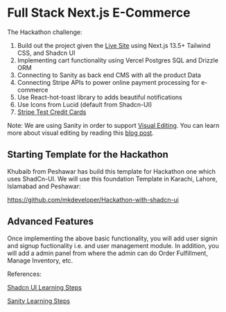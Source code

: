 # Full Stack Next.js E-Commerce

The Hackathon challenge:

1. Build out the project given the [Live Site](https://full-stack-ecommerce-clothing-web.vercel.app/) using Next.js 13.5+ Tailwind CSS, and Shadcn UI
2. Implementing cart functionality using Vercel Postgres SQL and Drizzle ORM
3. Connecting to Sanity as back end CMS with all the product Data
4. Connecting Stripe APIs to power online payment processing for e-commerce
5. Use React-hot-toast library to adds beautiful notifications
6. Use Icons from Lucid (default from Shadcn-UI)
7. [Stripe Test Credit Cards](https://stripe.com/docs/testing)

Note: We are using Sanity in order to support [Visual Editing](https://www.sanity.io/docs/vercel-visual-editing). You can learn more about visual editing by reading this [blog post](https://www.sanity.io/blog/visual-editing-sanity-vercel).

## Starting Template for the Hackathon

Khubaib from Peshawar has build this template for Hackathon one which uses ShadCn-UI. We will use this foundation Template in Karachi, Lahore, Islamabad and Peshawar:

https://github.com/mkdeveloper/Hackathon-with-shadcn-ui

## Advanced Features

Once implementing the above basic functionality, you will add user signin and signup fuctionality i.e. and user management module. In addition, you will add a admin panel from where the admin can do Order Fulfillment, Manage Inventory, etc.

References:

[Shadcn UI Learning Steps](https://github.com/panaverse/learn-nextjs/tree/main/step07_styling/tailwindCSS/step12_shadcn_ui/)

[Sanity Learning Steps](https://github.com/panaverse/learn-nextjs/tree/main/step09_headless_cms/sanity)
